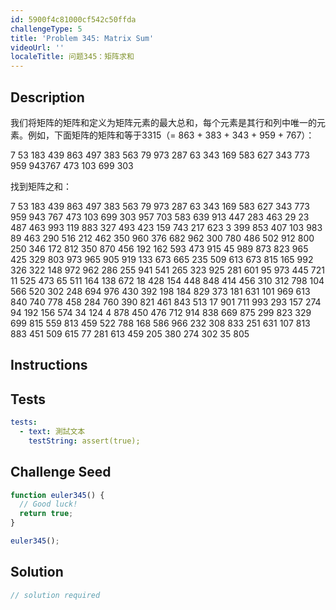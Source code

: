 ```yaml
---
id: 5900f4c81000cf542c50ffda
challengeType: 5
title: 'Problem 345: Matrix Sum'
videoUrl: ''
localeTitle: 问题345：矩阵求和
---
```


## Description
<section id="description">我们将矩阵的矩阵和定义为矩阵元素的最大总和，每个元素是其行和列中唯一的元素。例如，下面矩阵的矩阵和等于3315（= 863 + 383 + 343 + 959 + 767）： <p> 7 53 183 439 863 497 383 563 79 973 287 63 343 169 583 627 343 773 959 943767 473 103 699 303 </p><p>找到矩阵之和： </p><p> 7 53 183 439 863 497 383 563 79 973 287 63 343 169 583 627 343 773 959 943 767 473 103 699 303 957 703 583 639 913 447 283 463 29 23 487 463 993 119 883 327 493 423 159 743 217 623 3 399 853 407 103 983 89 463 290 516 212 462 350 960 376 682 962 300 780 486 502 912 800 250 346 172 812 350 870 456 192 162 593 473 915 45 989 873 823 965 425 329 803 973 965 905 919 133 673 665 235 509 613 673 815 165 992 326 322 148 972 962 286 255 941 541 265 323 925 281 601 95 973 445 721 11 525 473 65 511 164 138 672 18 428 154 448 848 414 456 310 312 798 104 566 520 302 248 694 976 430 392 198 184 829 373 181 631 101 969 613 840 740 778 458 284 760 390 821 461 843 513 17 901 711 993 293 157 274 94 192 156 574 34 124 4 878 450 476 712 914 838 669 875 299 823 329 699 815 559 813 459 522 788 168 586 966 232 308 833 251 631 107 813 883 451 509 615 77 281 613 459 205 380 274 302 35 805 </p></section>

## Instructions
<section id="instructions">
</section>

## Tests
<section id='tests'>

```yml
tests:
  - text: 測試文本
    testString: assert(true);

```

</section>

## Challenge Seed
<section id='challengeSeed'>

<div id='js-seed'>

```js
function euler345() {
  // Good luck!
  return true;
}

euler345();

```

</div>



</section>

## Solution
<section id='solution'>

```js
// solution required
```
</section>
